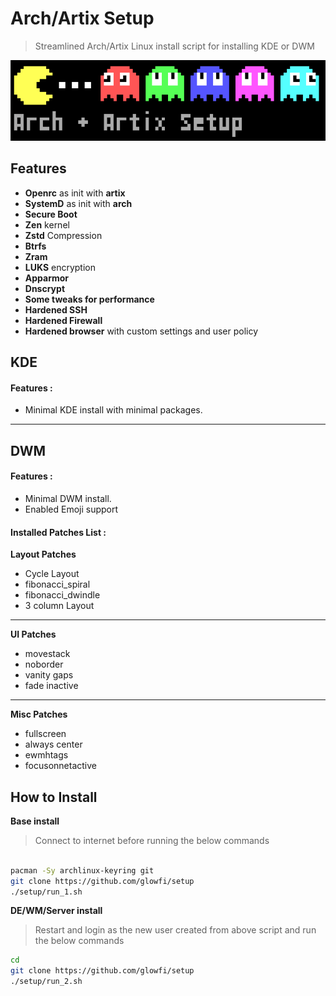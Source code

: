 # Arch/Artix Setup

> Streamlined Arch/Artix Linux install script for installing KDE or DWM

![Coverpic](./pacman.png)

## Features

-   **Openrc** as init with **artix**
-   **SystemD** as init with **arch**
-   **Secure Boot**
-   **Zen** kernel
-   **Zstd** Compression
-   **Btrfs**
-   **Zram**
-   **LUKS** encryption
-   **Apparmor**
-   **Dnscrypt**
-   **Some tweaks for performance**
-   **Hardened SSH**
-   **Hardened Firewall**
-   **Hardened browser** with custom settings and user policy

## KDE

#### Features :

-   Minimal KDE install with minimal packages.
<hr/>

## DWM

#### Features :

-   Minimal DWM install.
-   Enabled Emoji support

#### Installed Patches List :

**Layout Patches**

-   Cycle Layout
-   fibonacci_spiral
-   fibonacci_dwindle
-   3 column Layout
<hr/>

**UI Patches**

-   movestack
-   noborder
-   vanity gaps
-   fade inactive
<hr/>

**Misc Patches**

-   fullscreen
-   always center
-   ewmhtags
-   focusonnetactive

## How to Install

**Base install**

> Connect to internet before running the below commands

```sh

pacman -Sy archlinux-keyring git
git clone https://github.com/glowfi/setup
./setup/run_1.sh

```

**DE/WM/Server install**

> Restart and login as the new user created from above script and run the below commands

```sh
cd
git clone https://github.com/glowfi/setup
./setup/run_2.sh

```
